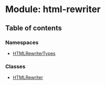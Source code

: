 # Module: html-rewriter

## Table of contents

### Namespaces

- [HTMLRewriterTypes](html_rewriter.HTMLRewriterTypes.md)

### Classes

- [HTMLRewriter](../classes/html_rewriter.HTMLRewriter.md)
